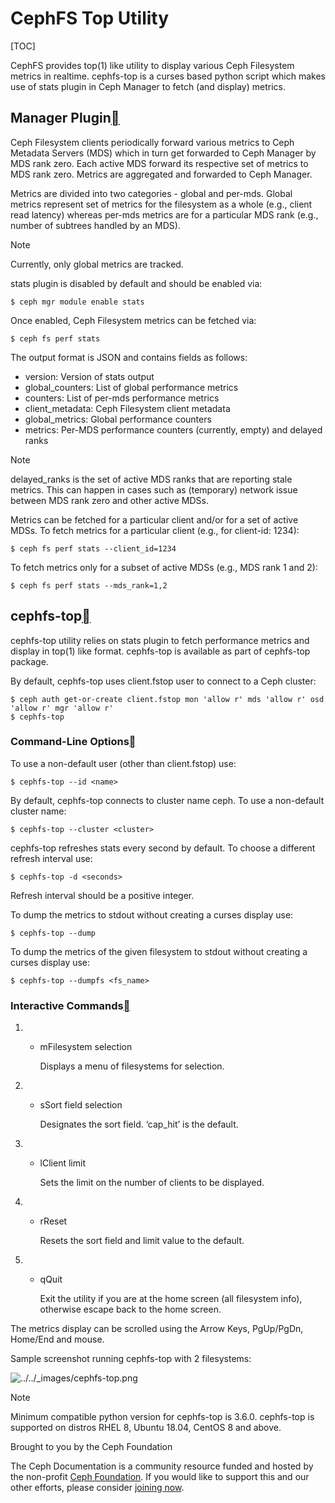 # CephFS Top Utility

[TOC]

CephFS provides top(1) like utility to display various Ceph Filesystem metrics in realtime. cephfs-top is a curses based python script which makes use of stats plugin in Ceph Manager to fetch (and display) metrics.

## Manager Plugin[](https://docs.ceph.com/en/latest/cephfs/cephfs-top/#manager-plugin)

Ceph Filesystem clients periodically forward various metrics to Ceph Metadata Servers (MDS) which in turn get forwarded to Ceph Manager by MDS rank zero. Each active MDS forward its respective set of metrics to MDS rank zero. Metrics are aggregated and forwarded to Ceph Manager.

Metrics are divided into two categories - global and per-mds. Global metrics represent set of metrics for the filesystem as a whole (e.g., client read latency) whereas per-mds metrics are for a particular MDS rank (e.g., number of subtrees handled by an MDS).

Note

Currently, only global metrics are tracked.

stats plugin is disabled by default and should be enabled via:

```
$ ceph mgr module enable stats
```

Once enabled, Ceph Filesystem metrics can be fetched via:

```
$ ceph fs perf stats
```

The output format is JSON and contains fields as follows:

- version: Version of stats output
- global_counters: List of global performance metrics
- counters: List of per-mds performance metrics
- client_metadata: Ceph Filesystem client metadata
- global_metrics: Global performance counters
- metrics: Per-MDS performance counters (currently, empty) and delayed ranks

Note

delayed_ranks is the set of active MDS ranks that are reporting stale metrics. This can happen in cases such as (temporary) network issue between MDS rank zero and other active MDSs.

Metrics can be fetched for a particular client and/or for a set of active MDSs. To fetch metrics for a particular client (e.g., for client-id: 1234):

```
$ ceph fs perf stats --client_id=1234
```

To fetch metrics only for a subset of active MDSs (e.g., MDS rank 1 and 2):

```
$ ceph fs perf stats --mds_rank=1,2
```

## cephfs-top[](https://docs.ceph.com/en/latest/cephfs/cephfs-top/#id1)

cephfs-top utility relies on stats plugin to fetch performance metrics and display in top(1) like format. cephfs-top is available as part of cephfs-top package.

By default, cephfs-top uses client.fstop user to connect to a Ceph cluster:

```
$ ceph auth get-or-create client.fstop mon 'allow r' mds 'allow r' osd 'allow r' mgr 'allow r'
$ cephfs-top
```

### Command-Line Options[](https://docs.ceph.com/en/latest/cephfs/cephfs-top/#command-line-options)

To use a non-default user (other than client.fstop) use:

```
$ cephfs-top --id <name>
```

By default, cephfs-top connects to cluster name ceph. To use a non-default cluster name:

```
$ cephfs-top --cluster <cluster>
```

cephfs-top refreshes stats every second by default. To choose a different refresh interval use:

```
$ cephfs-top -d <seconds>
```

Refresh interval should be a positive integer.

To dump the metrics to stdout without creating a curses display use:

```
$ cephfs-top --dump
```

To dump the metrics of the given filesystem to stdout without creating a curses display use:

```
$ cephfs-top --dumpfs <fs_name>
```

### Interactive Commands[](https://docs.ceph.com/en/latest/cephfs/cephfs-top/#interactive-commands)

1. - mFilesystem selection

     Displays a menu of filesystems for selection.

2. - sSort field selection

     Designates the sort field.  ‘cap_hit’ is the default.

3. - lClient limit

     Sets the limit on the number of clients to be displayed.

4. - rReset

     Resets the sort field and limit value to the default.

5. - qQuit

     Exit the utility if you are at the home screen (all filesystem info), otherwise escape back to the home screen.

The metrics display can be scrolled using the Arrow Keys, PgUp/PgDn, Home/End and mouse.

Sample screenshot running cephfs-top with 2 filesystems:

![../../_images/cephfs-top.png](https://docs.ceph.com/en/latest/_images/cephfs-top.png)

Note

Minimum compatible python version for cephfs-top is 3.6.0. cephfs-top is supported on distros RHEL 8, Ubuntu 18.04, CentOS 8 and above.

Brought to you by the Ceph Foundation

The Ceph Documentation is a community resource funded and hosted by the non-profit [Ceph Foundation](https://ceph.io/en/foundation/). If you would like to support this and our other efforts, please consider [joining now](https://ceph.io/en/foundation/join/).